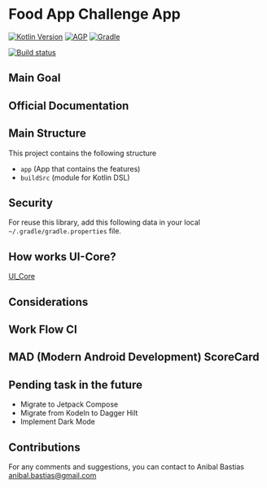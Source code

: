 # Food App Challenge App
[![Kotlin Version](https://img.shields.io/badge/Kotlin-1.4.32-blue.svg)](https://kotlinlang.org)
[![AGP](https://img.shields.io/badge/AndroidStudio-4.2.0-blue?style=flat)](https://developer.android.com/studio/releases/gradle-plugin)
[![Gradle](https://img.shields.io/badge/Gradle-6.5-blue?style=flat)](https://gradle.org)

[![Build status](https://github.com/anibalbastiass/android.ob.foodapp/actions/workflows/ci-food-app.yaml/badge.svg)](https://github.com/anibalbastiass/android.ob.foodapp/actions)

## Main Goal


## Official Documentation



## Main Structure

This project contains the following structure

* `app` (App that contains the features)
* `buildSrc` (module for Kotlin DSL)

## Security

For reuse this library, add this following data in your local `~/.gradle/gradle.properties` file.


## How works UI-Core?

[UI_Core](UI-Core.md)


## Considerations


## Work Flow CI


## MAD (Modern Android Development) ScoreCard


## Pending task in the future

* Migrate to Jetpack Compose
* Migrate from KodeIn to Dagger Hilt
* Implement Dark Mode

## Contributions

For any comments and suggestions, you can contact to Anibal Bastias
[anibal.bastias@gmail.com](mailto:anibal.bastias@gmail.com)